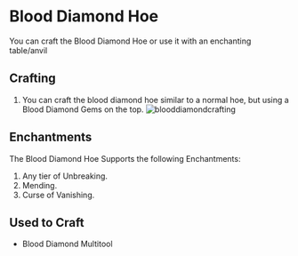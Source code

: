 # Blood Diamond Hoe

You can craft the Blood Diamond Hoe or use it with an enchanting table/anvil

## Crafting

1) You can craft the blood diamond hoe similar to a normal hoe, but using a Blood Diamond Gems on the top.
![blooddiamondcrafting](https://t.gyazo.com/teams/chew/ec3dd493de6029dab2eb5f5bddb45a28.png)

## Enchantments

The Blood Diamond Hoe Supports the following Enchantments:

1) Any tier of Unbreaking.
2) Mending.
3) Curse of Vanishing.

## Used to Craft

- Blood Diamond Multitool
